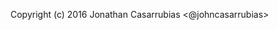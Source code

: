 Copyright (c) 2016 Jonathan Casarrubias <@johncasarrubias>

[MIT License]: http://opensource.org/licenses/MIT
